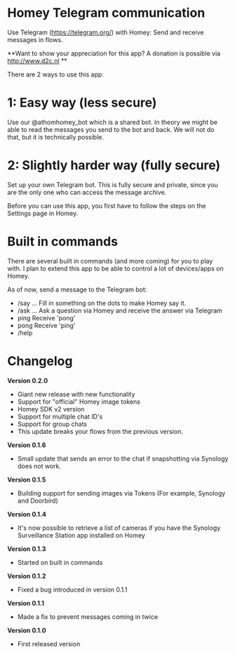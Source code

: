 # Homey Telegram communication

Use Telegram (https://telegram.org/) with Homey: Send and receive messages in flows.

**Want to show your appreciation for this app? A donation is possible via http://www.d2c.nl **

There are 2 ways to use this app:

# 1: Easy way (less secure)
Use our @athomhomey_bot which is a shared bot. In theory we might be able to read the messages you send to the bot and back. We will not do that, but it is technically possible.

# 2: Slightly harder way (fully secure)
Set up your own Telegram bot. This is fully secure and private, since you are the only one who can access the message archive.

Before you can use this app, you first have to follow the steps on the Settings page in Homey.

# Built in commands
There are several built in commands (and more coming) for you to play with. I plan to extend this app to be able to control a lot of devices/apps on Homey.

As of now, send a message to the Telegram bot:
- /say ...
Fill in something on the dots to make Homey say it.
- /ask ...
Ask a question via Homey and receive the answer via Telegram
- ping
Receive 'pong'
- pong
Receive 'ping'
- /help


# Changelog
**Version 0.2.0**
- Giant new release with new functionality
- Support for "official" Homey image tokens
- Homey SDK v2 version
- Support for multiple chat ID's
- Support for group chats
- This update breaks your flows from the previous version.

**Version 0.1.6** 
- Small update that sends an error to the chat if snapshotting via Synology does not work.

**Version 0.1.5** 
- Building support for sending images via Tokens (For example, Synology and Doorbird)

**Version 0.1.4** 
- It's now possible to retrieve a list of cameras if you have the Synology Surveillance Station app installed on Homey

**Version 0.1.3**
- Started on built in commands

**Version 0.1.2**
- Fixed a bug introduced in version 0.1.1

**Version 0.1.1**
- Made a fix to prevent messages coming in twice

**Version 0.1.0**
- First released version